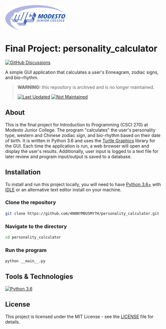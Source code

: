 <picture>
  <source
    srcset=".github/mjc_logo_reverse.svg"
    media="(prefers-color-scheme: dark)"
  />
  <source
    srcset=".github/mjc_logo.svg"
    media="(prefers-color-scheme: light), (prefers-color-scheme: no-preference)"
  />
  <img src=".github/mjc_logo.svg" alt="Modesto Junior College logo." height="80px" />
</picture>

# Final Project: personality_calculator
[![GitHub Discussions](https://img.shields.io/badge/Learn_More-informational?logo=github&style=for-the-badge)](https://github.com/4N0NYM0U5MY7H/undergraduate/discussions/1)

A simple GUI application that calculates a user's Enneagram, zodiac signs, and bio-rhythm.
> **WARNING:** this repository is archived and is no longer maintained.
> 
> [![Last Updated](https://img.shields.io/badge/December_2017-critical?label=Last%20Updated)](#)
> [![Not Maintained](https://img.shields.io/badge/Not_Maintained-critical?label=Status)](#)

## About
This is the final project for Introduction to Programming (CSCI 270) at Modesto Junior College. The program "calculates" the user's personality type, western and Chinese zodiac sign, and bio-rhythm based on their date of birth. It is written in Python 3.6 and uses the [Turtle Graphics](https://docs.python.org/3/library/turtle.html) library for the GUI. Each time the application is run, a web browser will open and display the user's results. Additionally, user input is logged to a text file for later review and program input/output is saved to a database.

## Installation
To install and run this project locally, you will need to have [Python 3.6+](https://www.python.org/) with [IDLE](https://docs.python.org/3/library/idle.html) or an alternative text editor install on your machine.
### Clone the repository
```bash
git clone https://github.com/4N0NYM0U5MY7H/personality_calculator.git
```
### Navigate to the directory
```bash
cd personality_calculator
```
### Run the program
```bash
python __main__.py
```

## Tools & Technologies
[![Python 3.6](https://img.shields.io/badge/Python-3.6-3776AB?logo=python&labelColor=141414&style=flat-square)](https://www.python.org/)

## License
This project is licensed under the MIT License - see the [LICENSE](LICENSE) file for details.